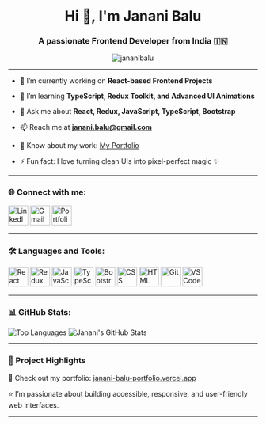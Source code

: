 <h1 align="center">Hi 👋, I'm Janani Balu</h1>
<h3 align="center">A passionate Frontend Developer from India 🇮🇳</h3>

<p align="center">
  <img src="https://komarev.com/ghpvc/?username=jananibalu&label=Profile%20views&color=0e75b6&style=flat" alt="jananibalu" />
</p>

---

- 🔭 I’m currently working on **React-based Frontend Projects**
  
- 🌱 I’m learning **TypeScript, Redux Toolkit, and Advanced UI Animations**
  
- 💬 Ask me about **React, Redux, JavaScript, TypeScript, Bootstrap**
  
- 📫 Reach me at **janani.balu@gmail.com**
  
- 📄 Know about my work: [My Portfolio](https://janani-balu-portfolio.vercel.app/)
  
- ⚡ Fun fact: I love turning clean UIs into pixel-perfect magic ✨

---

### 🌐 Connect with me:

<p align="left">
  <a href="https://www.linkedin.com/in/janani-balu-86a31923b/" target="_blank">
    <img src="https://cdn.jsdelivr.net/gh/devicons/devicon/icons/linkedin/linkedin-original.svg" alt="LinkedIn" width="40" height="40"/>
  </a>
  <a href="mailto:janani.balu@gmail.com" target="_blank">
    <img src="https://cdn.jsdelivr.net/gh/devicons/devicon/icons/google/google-original.svg" alt="Gmail" width="40" height="40"/>
  </a>
  <a href="https://janani-balu-portfolio.vercel.app/" target="_blank">
    <img src="https://www.svgrepo.com/show/327408/logo-vercel.svg" alt="Portfolio" width="40" height="40"/>
  </a>
</p>


---

### 🛠️ Languages and Tools:

<p align="left">
  <img src="https://cdn.jsdelivr.net/gh/devicons/devicon/icons/react/react-original.svg" width="40" height="40" alt="React"/>
  <img src="https://cdn.jsdelivr.net/gh/devicons/devicon/icons/redux/redux-original.svg" width="40" height="40" alt="Redux"/>
  <img src="https://cdn.jsdelivr.net/gh/devicons/devicon/icons/javascript/javascript-original.svg" width="40" height="40" alt="JavaScript"/>
  <img src="https://cdn.jsdelivr.net/gh/devicons/devicon/icons/typescript/typescript-original.svg" width="40" height="40" alt="TypeScript"/>
  <img src="https://cdn.jsdelivr.net/gh/devicons/devicon/icons/bootstrap/bootstrap-original.svg" width="40" height="40" alt="Bootstrap"/>
  <img src="https://cdn.jsdelivr.net/gh/devicons/devicon/icons/css3/css3-original.svg" width="40" height="40" alt="CSS"/>
  <img src="https://cdn.jsdelivr.net/gh/devicons/devicon/icons/html5/html5-original.svg" width="40" height="40" alt="HTML"/>
  <img src="https://cdn.jsdelivr.net/gh/devicons/devicon/icons/git/git-original.svg" width="40" height="40" alt="Git"/>
  <img src="https://cdn.jsdelivr.net/gh/devicons/devicon/icons/vscode/vscode-original.svg" width="40" height="40" alt="VS Code"/>
</p>


---

### 📊 GitHub Stats:

![Top Languages](https://github-readme-stats.vercel.app/api/top-langs/?username=jananibalu&layout=compact&theme=radical)
![Janani's GitHub Stats](https://github-readme-stats.vercel.app/api?username=jananibalu&show_icons=true&theme=radical)


---

### 🚀 Project Highlights

📌 Check out my portfolio: [janani-balu-portfolio.vercel.app](https://janani-balu-portfolio.vercel.app/)

⭐ I’m passionate about building accessible, responsive, and user-friendly web interfaces.

---

